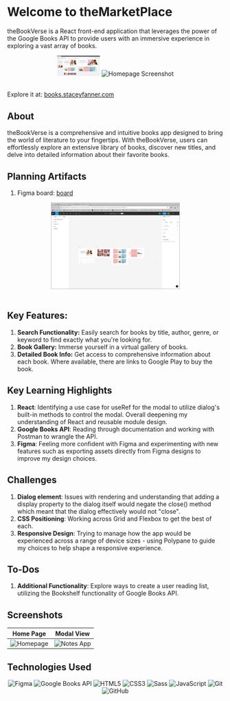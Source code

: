 # Welcome to theMarketPlace

theBookVerse is a React front-end application that leverages the power of the Google Books API to provide users with an immersive experience in exploring a vast array of books.

<div align="center">
  <img src="./brief/homepage.png" alt="Homepage Screenshot" width="100">
  <img src="./brief/homepage_laptop.png" alt="Homepage Screenshot" width="245">
</div>

<br>

Explore it at: [books.staceyfanner.com](https://portfolio.staceyfanner.com/theBookVerse/)

## About

theBookVerse is a comprehensive and intuitive books app designed to bring the world of literature to your fingertips. With theBookVerse, users can effortlessly explore an extensive library of books, discover new titles, and delve into detailed information about their favorite books.

## Planning Artifacts

1. Figma board: [board](https://www.figma.com/file/poyTLff8dMQd5bqgpUxUXs/theBookVerse?type=design&node-id=0%3A1&mode=design&t=q9huSLreRqj1BvCh-1)

<div align="center">
  <img src="./brief/responsive-design.png" alt="Screenshot of my Figma design board" width="300">
</div>

<br>

## Key Features:

1. **Search Functionality:** Easily search for books by title, author, genre, or keyword to find exactly what you're looking for.
2. **Book Gallery:** Immerse yourself in a virtual gallery of books.
3. **Detailed Book Info:** Get access to comprehensive information about each book. Where available, there are links to Google Play to buy the book.

## Key Learning Highlights

1. **React**: Identifying a use case for useRef for the modal to utilize dialog's built-in methods to control the modal. Overall deepening my understanding of React and reusable module design.
2. **Google Books API**: Reading through documentation and working with Postman to wrangle the API.
3. **Figma**: Feeling more confident with Figma and experimenting with new features such as exporting assets directly from Figma designs to improve my design choices.

## Challenges

1. **Dialog element**: Issues with rendering and understanding that adding a display property to the dialog itself would negate the close() method which meant that the dialog effectively would not "close".
2. **CSS Positioning**: Working across Grid and Flexbox to get the best of each.
3. **Responsive Design**: Trying to manage how the app would be experienced across a range of device sizes - using Polypane to guide my choices to help shape a responsive experience.

## To-Dos

1. **Additional Functionality**: Explore ways to create a user reading list, utilizing the Bookshelf functionality of Google Books API.

## Screenshots

| Home Page                                | Modal View                      |
| ---------------------------------------- | ------------------------------- |
| ![Homepage](./brief/homepage_laptop.png) | ![Notes App](./brief/modal.png) |

## Technologies Used

<div align="center">

![Figma](https://img.shields.io/badge/-Figma-05122A?style=flat&logo=figma)
![Google Books API](https://img.shields.io/badge/-Google%20Books%20API-05122A?style=flat&logo=google)
![HTML5](https://img.shields.io/badge/-HTML5-05122A?style=flat&logo=html5)
![CSS3](https://img.shields.io/badge/-CSS3-05122A?style=flat&logo=css3)
![Sass](https://img.shields.io/badge/-Sass-05122A?style=flat&logo=sass)
![JavaScript](https://img.shields.io/badge/-JavaScript-05122A?style=flat&logo=javascript)
![Git](https://img.shields.io/badge/-Git-05122A?style=flat&logo=git)
![GitHub](https://img.shields.io/badge/-GitHub-05122A?style=flat&logo=github)

</div>
